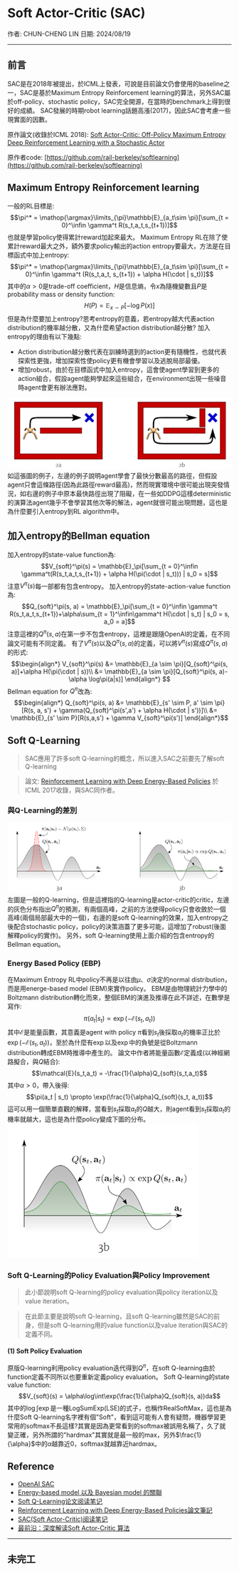# Soft Actor-Critic (SAC)

作者: CHUN-CHENG LIN
日期: 2024/08/19

---

## 前言

SAC是在2018年被提出，於ICML上發表，可說是目前論文仍會使用的baseline之一，SAC是基於Maximum Entropy Reinforcement learning的算法，另外SAC屬於off-policy、stochastic policy，SAC完全開源，在當時的benchmark上得到很好的成績。
SAC發展的時期robot learning話題高漲(2017)，因此SAC會考慮一些現實面的因數。

原作論文(收錄於ICML 2018):
[Soft Actor-Critic: Off-Policy Maximum Entropy Deep Reinforcement Learning with a Stochastic Actor](https://arxiv.org/abs/1801.01290)

原作者code:
[https://github.com/rail-berkeley/softlearning](https://github.com/rail-berkeley/softlearning)

## Maximum Entropy Reinforcement learning

一般的RL目標是:
$$\pi^* = \mathop{\argmax}\limits_{\pi}\mathbb{E}_{a_t\sim \pi}[\sum_{t = 0}^\infin \gamma^t R(s_t,a_t,s_{t+1})]$$也就是學習policy使得累計reward加起來最大。
Maximum Entropy RL在除了使累計reward最大之外，額外要求policy輸出的action entropy要最大，方法是在目標函式中加上entropy:
$$\pi^* = \mathop{\argmax}\limits_{\pi}\mathbb{E}_{a_t\sim \pi}[\sum_{t = 0}^\infin \gamma^t (R(s_t,a_t, s_{t+1}) + \alpha H(\cdot | s_t))]$$其中的$\alpha>0$是trade-off coefficient，$H$是信息熵，令$x$為隨機變數且$P$是probability mass or density function:$$H(P) = \mathbb{E}_{x \sim P}[-\log P(x)]$$但是為什麼要加上entropy?思考entropy的意義，若entropy越大代表action distribution的機率越分散，又為什麼希望action distribution越分散?
加入entropy的理由有以下幾點:

+ Action distribution越分散代表在訓練時選到的action更有隨機性，也就代表探索性更強，增加探索性使policy更有機會學習以及逃脫局部最優。
+ 增加robust，由於在目標函式中加入entropy，這會使agent學習到更多的action組合，假設agent能夠學起來這些組合，在environment出現一些噪音時agent會更有辦法應對。

![why entropy](./whyEntropy.png)
如這張圖的例子，左邊的例子說明agent學會了最快分數最高的路徑，但假設agent只會這條路徑(因為此路徑reward最高)，然而現實環境中很可能出現突發情況，如右邊的例子中原本最快路徑出現了阻礙，在一些如DDPG這樣deterministic的演算法agent幾乎不會學習其他次等的解法，agent就很可能出現問題，這也是為什麼要引入entropy到RL algorithm中。

## 加入entropy的Bellman equation

加入entropy的state-value function為:
$$V_{soft}^\pi(s) = \mathbb{E}_\pi[\sum_{t = 0}^\infin \gamma^t(R(s_t,a_t,s_{t+1}) + \alpha H(\pi(\cdot | s_t))) | s_0 = s]$$注意$V^\pi(s)$每一部都有包含entropy。
加入entropy的state-action-value function為:
$$Q_{soft}^\pi(s, a) = \mathbb{E}_\pi[\sum_{t = 0}^\infin \gamma^t R(s_t,a_t,s_{t+1})+\alpha\sum_{t = 1}^\infin\gamma^t H(\cdot | s_t) | s_0 = s, a_0 = a]$$注意這裡的$Q^\pi(s, a)$在第一步不包含entropy，這裡是跟隨OpenAI的定義，在不同論文可能有不同定義。
有了$V^\pi(s)$以及$Q^\pi(s, a)$的定義，可以將$V^\pi(s)$寫成$Q^\pi(s,a)$的形式:
$$\begin{align*}
    V_{soft}^\pi(s) &= \mathbb{E}_{a \sim \pi}[Q_{soft}^\pi(s, a)]+\alpha H(\pi(\cdot | s))\\
    &= \mathbb{E}_{a \sim \pi}[Q_{soft}^\pi(s, a)-\alpha \log\pi(a|s)]
\end{align*} $$ Bellman equation for $Q^\pi$改為:
$$\begin{align*}
    Q_{soft}^\pi(s, a) &= \mathbb{E}_{s' \sim P, a' \sim \pi}[R(s, a, s') + \gamma(Q_{soft}^\pi(s',a') + \alpha H(\cdot | s'))]\\
    &= \mathbb{E}_{s' \sim P}[R(s,a,s') + \gamma V_{soft}^\pi(s')]
\end{align*}$$

## Soft Q-Learning

> SAC應用了許多soft Q-learning的概念，所以進入SAC之前要先了解soft Q-learning

> 論文: [Reinforcement Learning with Deep Energy-Based Policies](https://arxiv.org/abs/1702.08165)
> 於ICML 2017收錄，與SAC同作者。

### 與Q-Learning的差別

![與qlearning的差別](./Q擬合.png)
左圖是一般的Q-learning，但是這裡指的Q-learning是actor-critic的critic，左邊的灰色分布指出$Q^\pi$的預測，有兩個高峰，之前的方法使得policy只會收斂於一個高峰(兩個局部最大中的一個)，右邊的是soft Q-learning的效果，加入entropy之後配合stochastic policy，policy的決策涵蓋了更多可能，這增加了robust(後面解釋policy的實作)。
另外，soft Q-learning使用上面介紹的包含entropy的Bellman equation。

### Energy Based Policy (EBP)

在Maximum Entropy RL中policy不再是以往由$\mu、\sigma$決定的normal distribution，而是用energe-based model (EBM)來實作policy。
EBM是由物理統計力學中的Boltzmann distribution轉化而來，整個EBM的演進及推導在此不詳述，在數學是寫作:
$$\pi(a_t | s_t) \propto \exp(-\mathcal{E}(s_t, a_t))$$其中$\mathcal{E}$是能量函數，其意義是agent with policy $\pi$看到$s_t$後採取$a_t$的機率正比於$\exp(-\mathcal{E}(s_t, a_t))$，至於為什麼有$\exp$以及$\exp$中的負號是從Boltzmann distribution轉成EBM時推導中產生的。
論文中作者將能量函數$\mathcal{E}$定義成(以神經網路擬合，與$Q$結合):
$$\mathcal{E}(s_t,a_t) = -\frac{1}{\alpha}Q_{soft}(s_t,a_t)$$其中$\alpha > 0$，帶入後得:
$$\pi(a_t | s_t) \propto \exp(\frac{1}{\alpha}Q_{soft}(s_t, a_t))$$這可以用一個簡單直觀的解釋，當看到$s_t$採取$a_t$的$Q$越大，則agent看到$s_t$採取$a_t$的機率就越大，這也是為什麼policy變成下圖的分布。
![Q擬合](./Q擬合2.png)

### Soft Q-Learning的Policy Evaluation與Policy Improvement

> 此小節說明soft Q-learning的policy evaluation與policy iteration以及value iteration。

> 在此節主要是說明soft Q-learning，且soft Q-learning雖然是SAC的前身，但是soft Q-learning用的value function以及value iteration與SAC的定義不同。

#### (1) Soft Policy Evaluation

原版Q-learning利用policy evaluation迭代得到$Q^\pi$，在soft Q-learning由於function定義不同所以也要重新定義policy evaluation。
Soft Q-learning的state value function:
$$V_{soft}(s) = \alpha\log\int\exp(\frac{1}{\alpha}Q_{soft}(s, a))da$$其中的$\log\int\exp$是一種LogSumExp(LSE)的式子，也稱作RealSoftMax，這也是為什麼Soft Q-learning名字裡有個"Soft"，看到這可能有人會有疑問，機器學習更常用的softmax不長這樣?其實是因為更常看到的softmax被誤用名稱了，久了就變正確，另外所謂的"hardmax"其實就是最一般的max，另外$\frac{1}{\alpha}$中的$\alpha$越靠近0，softmax就越靠近hardmax。

## Reference

+ [OpenAI SAC](https://spinningup.openai.com/en/latest/algorithms/sac.html)
+ [Energy-based model 以及 Bayesian model 的關聯](https://yuehhua.github.io/2018/09/12/energy-model-bayesian/)
+ [Soft Q-Learning论文阅读笔记](https://zhuanlan.zhihu.com/p/76681229)
+ [Reinforcement Learning with Deep Energy-Based Policies論文筆記](https://stepneverstop.github.io/rl-with-deep-energy-based-policies.html)
+ [SAC(Soft Actor-Critic)阅读笔记](https://zhuanlan.zhihu.com/p/85003758)
+ [最前沿：深度解读Soft Actor-Critic 算法](https://zhuanlan.zhihu.com/p/70360272)

---
## 未完工

